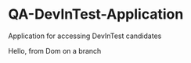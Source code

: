 # QA-DevInTest-Application
Application for accessing DevInTest candidates

Hello, from Dom on a branch